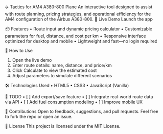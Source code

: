 ✈️ Tactics for AM4 A380-800 Plane
An interactive tool designed to assist with route planning, pricing strategies, and operational efficiency for the AM4 configuration of the Airbus A380-800.
🔗 Live Demo
Launch the app

📦 Features
• 	Route input and dynamic pricing calculator
• 	Customizable parameters for fuel, distance, and cost per km
• 	Responsive interface optimized for desktop and mobile
• 	Lightweight and fast—no login required

🚀 How to Use
1. 	Open the live demo
2. 	Enter route details: name, distance, and price/km
3. 	Click Calculate to view the estimated cost
4. 	Adjust parameters to simulate different scenarios

🛠️ Technologies Used
• 	HTML5
• 	CSS3
• 	JavaScript (Vanilla)

📌 TODO
• 	[ ] Add export/save feature
• 	[ ] Integrate real-world route data via API
• 	[ ] Add fuel consumption modeling
• 	[ ] Improve mobile UX

🤝 Contributions
Open to feedback, suggestions, and pull requests. Feel free to fork the repo or open an issue.

📄 License
This project is licensed under the MIT License.
